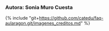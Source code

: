 ### Autora: Sonia Muro Cuesta

{% include "git+https://github.com/catedu/faq-aularagon.git/imagenes_creditos.md" %}
